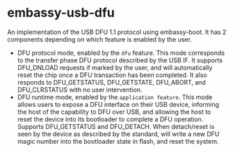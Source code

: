 # embassy-usb-dfu

An implementation of the USB DFU 1.1 protocol using embassy-boot. It has 2 components depending on which feature is enabled by the user.

* DFU protocol mode, enabled by the `dfu` feature. This mode corresponds to the transfer phase DFU protocol described by the USB IF. It supports DFU_DNLOAD requests if marked by the user, and will automatically reset the chip once a DFU transaction has been completed. It also responds to DFU_GETSTATUS, DFU_GETSTATE, DFU_ABORT, and DFU_CLRSTATUS with no user intervention.
* DFU runtime mode, enabled by the `application feature`. This mode allows users to expose a DFU interface on their USB device, informing the host of the capability to DFU over USB, and allowing the host to reset the device into its bootloader to complete a DFU operation. Supports DFU_GETSTATUS and DFU_DETACH. When detach/reset is seen by the device as described by the standard, will write a new DFU magic number into the bootloader state in flash, and reset the system.
